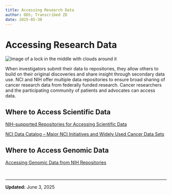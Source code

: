 ```yaml
---
title: Accessing Research Data 
author: ODS; Transcribed ZD
date: 2025-05-30
---
```


# Accessing Research Data

![Image of a lock in the middle with clouds around it](https://datascience.cancer.gov/sites/default/files/2022-04/lockpicture-resize.png)

When investigators submit their data to repositories, they allow others to build on their original discoveries and share insight through secondary data use. NCI and NIH offer multiple data repositories to ensure broad sharing of cancer research data from federally funded research. Cancer researchers and the participating community of patients and advocates can access data.

## Where to Access Scientific Data

[NIH-supported Repositories for Accessing Scientific Data](https://sharing.nih.gov/accessing-data/accessing-scientific-data)  

[NCI Data Catalog – Major NCI Initiatives and Widely Used Cancer Data Sets](https://datascience.cancer.gov/resources/nci-data-catalog)

## Where to Access Genomic Data

[Accessing Genomic Data from NIH Repositories](https://sharing.nih.gov/accessing-data/accessing-genomic-data/accessing-genomic-data-from-nih-repositories)

&nbsp;  

---

**Updated:** June 3, 2025
